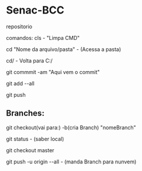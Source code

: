 # Senac-BCC

repositorio

comandos:
cls - "Limpa CMD"

cd "Nome da arquivo/pasta" - (Acessa a pasta)

cd/ - Volta para C:/

git commmit -am "Aqui vem o commit"

git add --all

git push

## Branches:

git checkout(vai para:) -b(cria Branch) "nomeBranch" 

git status - (saber local)

git checkout master

git push -u origin --all - (manda Branch para nunvem)